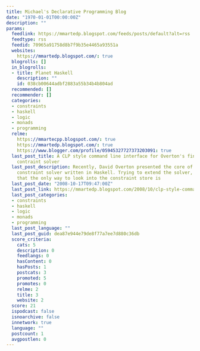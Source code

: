 ```yaml
---
title: Michael's Declarative Programming Blog
date: "1970-01-01T00:00:00Z"
description: ""
params:
  feedlink: https://mmartedp.blogspot.com/feeds/posts/default?alt=rss
  feedtype: rss
  feedid: 70965a91758d8b7f9b35e4465a93551a
  websites:
    https://mmartedp.blogspot.com/: true
  blogrolls: []
  in_blogrolls:
  - title: Planet Haskell
    description: ""
    id: 038cb00644adbf2883a55b34b4b804ad
  recommended: []
  recommender: []
  categories:
  - constraints
  - haskell
  - logic
  - monads
  - programming
  relme:
    https://mmartecpp.blogspot.com/: true
    https://mmartedp.blogspot.com/: true
    https://www.blogger.com/profile/05945327727373203091: true
  last_post_title: A CLP style command line interface for Overton's finite-domain
    contraint solver
  last_post_description: Recently, David Overton presented the core of a finite-domain
    constraint solver written in Haskell. Trying to extend the solver, I soon noticed
    that the only way to look into the constraint store is
  last_post_date: "2008-10-17T09:47:00Z"
  last_post_link: https://mmartedp.blogspot.com/2008/10/clp-style-command-line-interface-for.html
  last_post_categories:
  - constraints
  - haskell
  - logic
  - monads
  - programming
  last_post_language: ""
  last_post_guid: dea87e944e79de8f77a7ee7d880c36db
  score_criteria:
    cats: 5
    description: 0
    feedlangs: 0
    hasContent: 0
    hasPosts: 1
    postcats: 3
    promoted: 5
    promotes: 0
    relme: 2
    title: 3
    website: 2
  score: 21
  ispodcast: false
  isnoarchive: false
  innetwork: true
  language: ""
  postcount: 1
  avgpostlen: 0
---
```

